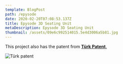 ```yaml
---
template: BlogPost
path: /epysode
date: 2020-02-20T07:08:53.137Z
title: Epysode 3D Seating Unit
metaDescription: Epysode 3D Seating Unit
thumbnail: /assets/09e6c992514015.5e4d3006a5b81.jpg
---
```

This project also has the patent from [**Türk Patent**.](https://www.turkpatent.gov.tr/TURKPATENT/)

![Türk patent ](/assets/0e3fde92514015.5e4d30069eb6e.jpg "Ceren Sayar's Seating Unit")
